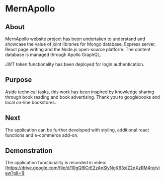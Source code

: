 # MernApollo


## About

MernApollo website project has been undertaken to understand and showcase the value of joint libraries for Mongo database, Express server, React page writing and the Node.js open-source platform. The content database is managed through Apollo GraphQL.

JWT token functionality has been deployed for login authentication.


## Purpose

Aside technical tasks, this work has been inspired by knowledge sharing through book reading and book advertising. Thank you to googlebooks and local on-line bookstores.


## Next

The application can be further developed with styling, additional react functions and e-commerce add-on.


## Demonstration

The application functionality is recorded in video: [https://drive.google.com/file/d/10gQ9lCrE2zAnSiyNgK63xlZ2qXzRM4rq/view?pli=1]